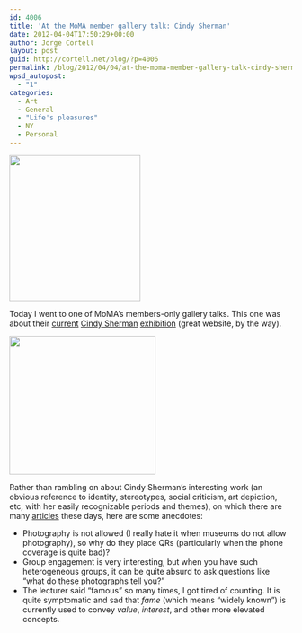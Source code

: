 ```yaml
---
id: 4006
title: 'At the MoMA member gallery talk: Cindy Sherman'
date: 2012-04-04T17:50:29+00:00
author: Jorge Cortell
layout: post
guid: http://cortell.net/blog/?p=4006
permalink: /blog/2012/04/04/at-the-moma-member-gallery-talk-cindy-sherman/
wpsd_autopost:
  - "1"
categories:
  - Art
  - General
  - "Life's pleasures"
  - NY
  - Personal
---
```

<img class="aligncenter" title="Cindy Sherman - MoMA" src="http://www.moma.org/interactives/exhibitions/2012/cindysherman/lib/uploads/G10A04Untitled-465.2008_large-233x260.jpg" alt="" width="233" height="260" />

Today I went to one of MoMA&#8217;s members-only gallery talks. This one was about their <a title="http://www.moma.org/visit/calendar/exhibitions/1170" href="http://www.moma.org/visit/calendar/exhibitions/1170" target="_blank">current</a> <a title="https://en.wikipedia.org/wiki/Cindy_Sherman" href="https://en.wikipedia.org/wiki/Cindy_Sherman" target="_blank">Cindy Sherman</a> <a title="http://www.moma.org/interactives/exhibitions/2012/cindysherman/" href="http://www.moma.org/interactives/exhibitions/2012/cindysherman/" target="_blank">exhibition</a> (great website, by the way).

<img class="aligncenter" title="Cindy Sherman - MoMA" src="http://www.moma.org/interactives/exhibitions/2012/cindysherman/lib/uploads/G11A03Untitled-463.2007-08_large-260x247.jpg" alt="" width="260" height="247" />

Rather than rambling on about Cindy Sherman&#8217;s interesting work (an obvious reference to identity, stereotypes, social criticism, art depiction, etc, with her easily recognizable periods and themes), on which there are many <a title="http://www.newyorker.com/arts/critics/artworld/2012/03/05/120305craw_artworld_schjeldahl" href="http://www.newyorker.com/arts/critics/artworld/2012/03/05/120305craw_artworld_schjeldahl" target="_blank">articles</a> these days, here are some anecdotes:

  * Photography is not allowed (I really hate it when museums do not allow photography), so why do they place QRs (particularly when the phone coverage is quite bad)? 
  * Group engagement is very interesting, but when you have such heterogeneous groups, it can be quite absurd to ask questions like &#8220;what do these photographs tell you?&#8221;
  * The lecturer said &#8220;famous&#8221; so many times, I got tired of counting. It is quite symptomatic and sad that _fame_ (which means &#8220;widely known&#8221;) is currently used to convey _value_, _interest_, and other more elevated concepts.